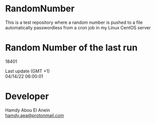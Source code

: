 # RandomNumber    
This is a test repository where a random number is pushed to a file automatically passwordless from a cron job in my Linux CentOS server    
# Random Number of the last run   
18401
      
Last update (GMT +1)    
04/14/22 06:00:01
# Developer    
Hamdy Abou El Anein   
hamdy.aea@protonmail.com
